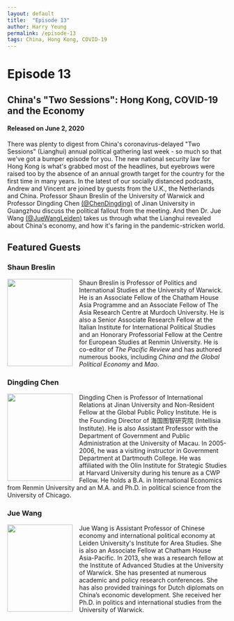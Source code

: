 ```yaml
---
layout: default
title:  "Episode 13"
author: Harry Yeung
permalink: /episode-13
tags: China, Hong Kong, COVID-19
---
```


# Episode 13
## China's "Two Sessions": Hong Kong, COVID-19 and the Economy
#### Released on June 2, 2020

<div id="buzzsprout-player-4016996"></div>
<script src="https://www.buzzsprout.com/699187/4016996-china-s-two-sessions-hong-kong-covid-19-and-the-economy.js?container_id=buzzsprout-player-4016996&player=small" type="text/javascript" charset="utf-8"></script>

There was plenty to digest from China's coronavirus-delayed "Two Sessions" (Lianghui) annual political gathering last week - so much so that we've got a bumper episode for you. The new national security law for Hong Kong is what's grabbed most of the headlines, but eyebrows were raised too by the absence of an annual growth target for the country for the first time in many years. In the latest of our socially distanced podcasts, Andrew and Vincent are joined by guests from the U.K., the Netherlands and China. Professor Shaun Breslin of the University of Warwick and Professor Dingding Chen [(@ChenDingding)](https://twitter.com/chendingding?lang=en) of Jinan University in Guangzhou discuss the political fallout from the meeting. And then Dr. Jue Wang [(@JueWangLeiden)](https://twitter.com/juewangleiden?lang=en) takes us through what the Lianghui revealed about China's economy, and how it's faring in the pandemic-stricken world.

## Featured Guests

### Shaun Breslin

<html>
<head>
<style>
img {
  float: left;
}
</style>
</head>
<body>

<p><img src="https://user-images.githubusercontent.com/67763587/90280976-ad895600-de20-11ea-806a-58d481c75096.png"
 style="width:150px;height:200px;margin-right:15px;">
Shaun Breslin is Professor of Politics and International Studies at the University of Warwick. He is an Associate Fellow of the Chatham House Asia Programme and an Associate Fellow of The Asia Research Centre at Murdoch University. He is also a Senior Associate Research Fellow at the Italian Institute for International Political Studies and an Honorary Professorial Fellow at the Centre for European Studies at Renmin University. He is co-editor of <i>The Pacific Review</i> and has authored numerous books, including <i>China and the Global Political Economy</i> and <i>Mao</i>.</p>

</body>
</html>

### Dingding Chen

<html>
<head>
<style>
img {
  float: left;
}
</style>
</head>
<body>

<p><img src="https://user-images.githubusercontent.com/67763587/90298176-f7d0fe00-de45-11ea-9f3a-706c49dc7f07.png"
 style="width:150px;height:200px;margin-right:15px;">
Dingding Chen is Professor of International Relations at Jinan University and Non-Resident Fellow at the Global Public Policy Institute. He is the Founding Director of 海国图智研究院 (Intellisia Institute). He is also Assistant Professor with the Department of Government and Public Administration at the University of Macau. In 2005-2006, he was a visiting instructor in Government Department at Dartmouth College. He was affiliated with the Olin Institute for Strategic Studies at Harvard University during his tenure as a CWP Fellow. He holds a B.A. in International Economics from Renmin University and an M.A. and Ph.D. in political science from the University of Chicago. </p>

</body>
</html>

### Jue Wang

<html>
<head>
<style>
img {
  float: left;
}
</style>
</head>
<body>

<p><img src="https://user-images.githubusercontent.com/67763587/90298499-5f3b7d80-de47-11ea-8e8b-b5228af97fb1.png"
 style="width:150px;height:200px;margin-right:15px;">
Jue Wang is Assistant Professor of Chinese economy and international political economy at Leiden University's Institute for Area Studies. She is also an Associate Fellow at Chatham House Asia-Pacific. In 2013, she was a research fellow at the Institute of Advanced Studies at the University of Warwick. She has presented at numerous academic and policy research conferences. She has also provided trainings for Dutch diplomats on China’s economic development. She received her Ph.D. in politics and international studies from the University of Warwick.  </p>

</body>
</html>



